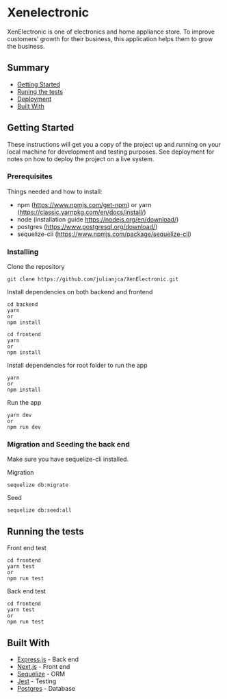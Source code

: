 # Xenelectronic

XenElectronic is one of electronics and home appliance store. To improve customers’ growth for their business, this application helps them to grow the business.

## Summary
  - [Getting Started](#getting-started)
  - [Runing the tests](#running-the-tests)
  - [Deployment](#deployment)
  - [Built With](#built-with)

## Getting Started
These instructions will get you a copy of the project up and running on
your local machine for development and testing purposes. See deployment
for notes on how to deploy the project on a live system.

### Prerequisites

Things needed and how to install:
- npm (https://www.npmjs.com/get-npm) or yarn (https://classic.yarnpkg.com/en/docs/install/)
- node (installation guide https://nodejs.org/en/download/)
- postgres (https://www.postgresql.org/download/)
- sequelize-cli (https://www.npmjs.com/package/sequelize-cli)

### Installing
Clone the repository
```
git clone https://github.com/julianjca/XenElectronic.git
```

Install dependencies on both backend and frontend
```
cd backend
yarn 
or 
npm install
```

```
cd frontend
yarn 
or 
npm install
```

Install dependencies for root folder to run the app
```
yarn 
or 
npm install
```

Run the app
```
yarn dev 
or 
npm run dev
```

### Migration and Seeding the back end
Make sure you have sequelize-cli installed.

Migration
```
sequelize db:migrate
```

Seed
```
sequelize db:seed:all
```


## Running the tests

Front end test
```
cd frontend
yarn test
or 
npm run test
```

Back end test
```
cd frontend
yarn test
or 
npm run test
```

## Built With
  - [Express.js](http://expressjs.com/) - Back end
  - [Next.js](https://nextjs.org/) - Front end
  - [Sequelize](https://sequelize.org/) - ORM
  - [Jest](https://jestjs.io/) - Testing
  - [Postgres](https://www.postgresql.org/) - Database
